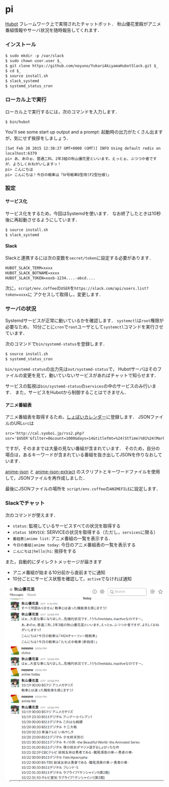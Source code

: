# pi

[Hubot][hubot] フレームワーク上で実現されたチャットボット．
秋山優花里殿がアニメ番組情報やサーバ状況を随時報告してくれます．

[hubot]: http://hubot.github.com

### インストール

    $ sudo mkdir -p /var/slack
	$ sudo chown user.user $_
    $ git clone https://github.com/noyuno/YukariAkiyamaHubotSlack.git $_
	$ cd $_
	$ source install.sh
	$ slack_systemd
	$ systemd_status_cron

### ローカル上で実行

ローカル上で実行するには，次のコマンドを入力します．

    $ bin/hubot

You'll see some start up output and a prompt:
起動時の出力がたくさん出ますが，気にせず挨拶をしましょう．

    [Sat Feb 28 2015 12:38:27 GMT+0000 (GMT)] INFO Using default redis on localhost:6379
    pi> あ、あのぉ、普通二科、2年3組の秋山優花里といいます。えっとぉ、ふつつか者ですが、よろしくおねがいしますっ！
    pi> こんにちは
    pi> こんにちは！今日の戦車は「Ⅳ号戦車D型改(F2型仕様)」

### 設定

#### サービス化

サービス化をするため，今回はSystemdを使います．
なお終了したときは10秒後に再起動させるようにしています．

	$ source install.sh
	$ slack_systemd

#### Slack

Slackと連携するには次の変数を`secret/token`に設定する必要があります．

    HUBOT_SLACK_TERM=xxxx
    HUBOT_SLACK_BOTNAME=xxxx
    HUBOT_SLACK_TOKEN=xoxb-1234....-abcd....

次に，`script/env.coffee`の`USER`を`https://slack.com/api/users.list?token=xxxx`に
アクセスして取得し，変更します．

### サーバの状況

Systemdサービスが正常に動いているかを確認します．
`systemctl`は`root`権限が必要なため，
10分ごとに`cron`で`root`ユーザとして`systemctl`コマンドを実行させています．

次のコマンドで`bin/systemd-status`を登録します．

	$ source install.sh
	$ systemd_status_cron

`bin/systemd-status`の出力先は`out/systemd-status`で，
Hubotサーバはそのファイルの変更を見て，動いていないサービスがあればチャットで知らせます．

サービスの監視は`bin/systemd-status`の`services`の中のサービスのみ行います．
また，サービスをHubotから制御することはできません．

#### アニメ番組表

アニメ番組表を取得するため，[しょぼいカレンダー](cal.syoboi.jp)に登録します．
JSONファイルのURL`src`は

    src='http://cal.syoboi.jp/rss2.php?usr='$USER'&filter=0&count=1000&days=14&titlefmt=%24(StTime)%01%24(Mark)%24(MarkW)%01%24(ShortTitle)%01%24(SubTitleB)%01%24(ChName)&alt=json'

ですが，そのままでは大量の見ない番組が含まれています．
そのため，自分の場合は，あるキーワードが含まれている番組を抜き出してJSONを作りなおしています．

[anime-json](https://github.com/noyuno/pisite/blob/master/bin/anime-json)
と
[anime-json-extract](https://github.com/noyuno/pisite/blob/master/bin/anime-json-extract)
のスクリプトとキーワードファイルを使用して，JSONファイルを再作成しました．

最後にJSONファイルの場所を `script/env.coffee`の`ANIMEFILE`に設定します．

### Slackでチャット

次のコマンドが使えます．

- `status`: 監視しているサービスすべての状況を取得する
- `status SERVICE`: SERVICEの状況を取得する（ただし，`services`に限る）
- `番組表|anime list`: アニメ番組の一覧を表示する．
- `今日の番組|anime today`: 今日のアニメ番組表の一覧を表示する
- `こんにちは|hello|hi`: 挨拶をする

また，自動的にダイレクトメッセージが届きます

- アニメ番組が始まる10分前から直前までに通知
- 10分ごとにサービス状態を確認して，`active`でなければ通知

![slack](https://raw.githubusercontent.com/noyuno/YukariAkiyamaHubotSlack/master/slack.png)

